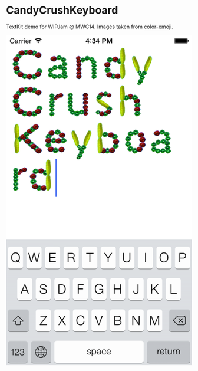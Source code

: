 CandyCrushKeyboard
==================

TextKit demo for WIPJam @ MWC14. Images taken from [color-emoji](https://code.google.com/p/color-emoji/).

![Screenshot](screenshot.png?raw=true)
